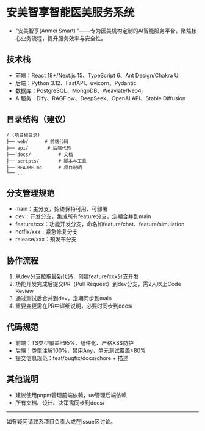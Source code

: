 # 安美智享智能医美服务系统
- "安美智享(Anmei Smart) "——专为医美机构定制的AI智能服务平台，聚焦核心业务流程，提升服务效率与安全性。

## 技术栈
- 前端：React 18+/Next.js 15、TypeScript 6、Ant Design/Chakra UI
- 后端：Python 3.12、FastAPI、uvicorn、Pydantic
- 数据库：PostgreSQL、MongoDB、Weaviate/Neo4j
- AI服务：Dify、RAGFlow、DeepSeek、OpenAI API、Stable Diffusion

## 目录结构（建议）
```
/ (项目根目录)
├── web/      # 前端代码
├── api/       # 后端代码
├── docs/          # 文档
├── scripts/       # 脚本与工具
├── README.md      # 项目说明
└── ...
```

## 分支管理规范
- main：主分支，始终保持可用、可部署
- dev：开发分支，集成所有feature分支，定期合并到main
- feature/xxx：功能开发分支，命名如feature/chat、feature/simulation
- hotfix/xxx：紧急修复分支
- release/xxx：预发布分支

## 协作流程
1. 从dev分支拉取最新代码，创建feature/xxx分支开发
2. 功能开发完成后提交PR（Pull Request）到dev分支，需2人以上Code Review
3. 通过测试后合并到dev，定期同步到main
4. 重要变更需在PR中详细说明，必要时同步到docs/

## 代码规范
- 前端：TS类型覆盖≥95%，组件化、严格XSS防护
- 后端：类型注解100%，禁用Any，单元测试覆盖≥80%
- 提交信息规范：feat/bugfix/docs/chore + 描述

## 其他说明
- 建议使用pnpm管理前端依赖，uv管理后端依赖
- 所有文档、设计、决策需同步到docs/

---
如有疑问请联系项目负责人或在Issue区讨论。 